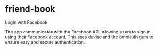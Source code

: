 # friend-book
Login with Facebook

The app communicates with the Facebook API, allowing users to sign in using their Facebook account. This uses devise and the omniauth gem to ensure easy and secure authentication.
